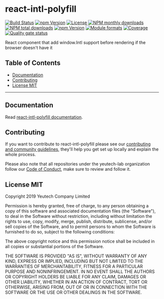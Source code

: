 # react-intl-polyfill

[![Build Status](https://travis-ci.org/react-intl-polyfill.svg?branch=master)](https://travis-ci.org/react-intl-polyfill)
[![npm Version](https://img.shields.io/npm/v/react-intl-polyfill.svg?style=flat)](https://www.npmjs.com/package/react-intl-polyfill)
[![License](https://img.shields.io/npm/l/react-intl-polyfill.svg?style=flat)](https://www.npmjs.com/package/react-intl-polyfill)
[![NPM monthly downloads](https://img.shields.io/npm/dm/react-intl-polyfill.svg?style=flat)](https://npmjs.org/package/react-intl-polyfill)
[![NPM total downloads](https://img.shields.io/npm/dt/react-intl-polyfill.svg?style=flat)](https://npmjs.org/package/react-intl-polyfill)
[![npm Version](https://img.shields.io/node/v/react-intl-polyfill.svg?style=flat)](https://www.npmjs.com/package/react-intl-polyfill)
[![Module formats](https://img.shields.io/badge/module%20formats-umd%2C%20cjs%2C%20esm-green.svg?style=flat)](https://www.npmjs.com/package/react-intl-polyfill)
[![Coverage](https://sonarcloud.io/api/project_badges/measure?project=com.github.yeutech-lab.react-intl-polyfill&metric=coverage)](https://sonarcloud.io/dashboard?id=com.github.yeutech-lab.react-intl-polyfill) [![Quality gate status](https://sonarcloud.io/api/project_badges/measure?project=com.github.yeutech-lab.react-intl-polyfill&metric=alert_status)](https://sonarcloud.io/dashboard?id=com.github.yeutech-lab.react-intl-polyfill)


React component that add window.Intl support before rendering if the browser doesn't have it


## Table of Contents

  - [Documentation](#documentation)
  - [Contributing](#contributing)
  - [License MIT](#license-mit)

---

## Documentation

Read [react-intl-polyfill documentation](https://yeutech-lab.github.io/react-intl-polyfill).


## Contributing

If you want to contribute to react-intl-polyfill please see our [contributing and community guidelines](https://github.com/yeutech-lab/react-intl-polyfill/blob/master/.github/CONTRIBUTING.md), they\'ll help you get set up locally and explain the whole process.

Please also note that all repositories under the yeutech-lab organization follow our [Code of Conduct](https://github.com/yeutech-lab/react-intl-polyfill/blob/master/CODE_OF_CONDUCT.md), make sure to review and follow it.

## License MIT

Copyright 2019 Yeutech Company Limited

Permission is hereby granted, free of charge, to any person obtaining a copy of this software and associated documentation files (the "Software"), to deal in the Software without restriction, including without limitation the rights to use, copy, modify, merge, publish, distribute, sublicense, and/or sell copies of the Software, and to permit persons to whom the Software is furnished to do so, subject to the following conditions:

The above copyright notice and this permission notice shall be included in all copies or substantial portions of the Software.

THE SOFTWARE IS PROVIDED "AS IS", WITHOUT WARRANTY OF ANY KIND, EXPRESS OR IMPLIED, INCLUDING BUT NOT LIMITED TO THE WARRANTIES OF MERCHANTABILITY, FITNESS FOR A PARTICULAR PURPOSE AND NONINFRINGEMENT. IN NO EVENT SHALL THE AUTHORS OR COPYRIGHT HOLDERS BE LIABLE FOR ANY CLAIM, DAMAGES OR OTHER LIABILITY, WHETHER IN AN ACTION OF CONTRACT, TORT OR OTHERWISE, ARISING FROM, OUT OF OR IN CONNECTION WITH THE SOFTWARE OR THE USE OR OTHER DEALINGS IN THE SOFTWARE.

